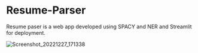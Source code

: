 # Resume-Parser

Resume paser is a web app developed using SPACY and NER and Streamlit for deployment.

![Screenshot_20221227_171338](https://user-images.githubusercontent.com/110551218/213973460-6b64969d-c4c2-424e-bc07-e71c7264871c.png)
